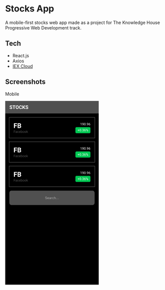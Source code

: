 # Stocks App

A mobile-first stocks web app made as a project for The Knowledge House Progressive Web Development track.

## Tech
- React.js
- Axios
- [IEX Cloud](https://iexcloud.io/)

## Screenshots
<p>Mobile</p>
<img src="./assets/mobile.png" alt="mobile screenshot" width="300"/>
